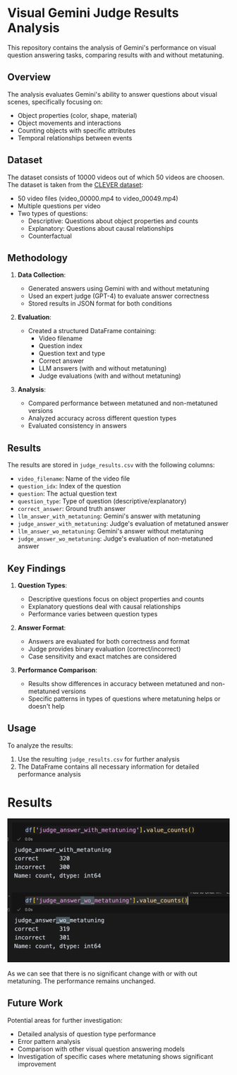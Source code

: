 # Visual Gemini Judge Results Analysis

This repository contains the analysis of Gemini's performance on visual question answering tasks, comparing results with and without metatuning.

## Overview

The analysis evaluates Gemini's ability to answer questions about visual scenes, specifically focusing on:
- Object properties (color, shape, material)
- Object movements and interactions
- Counting objects with specific attributes
- Temporal relationships between events

## Dataset

The dataset consists of 10000 videos out of which 50 videos are choosen. The dataset is taken from the [CLEVER dataset](http://clevrer.csail.mit.edu/):
- 50 video files (video_00000.mp4 to video_00049.mp4)
- Multiple questions per video
- Two types of questions:
  - Descriptive: Questions about object properties and counts
  - Explanatory: Questions about causal relationships
  - Counterfactual

## Methodology

1. **Data Collection**:
   - Generated answers using Gemini with and without metatuning
   - Used an expert judge (GPT-4) to evaluate answer correctness
   - Stored results in JSON format for both conditions

2. **Evaluation**:
   - Created a structured DataFrame containing:
     - Video filename
     - Question index
     - Question text and type
     - Correct answer
     - LLM answers (with and without metatuning)
     - Judge evaluations (with and without metatuning)

3. **Analysis**:
   - Compared performance between metatuned and non-metatuned versions
   - Analyzed accuracy across different question types
   - Evaluated consistency in answers

## Results

The results are stored in `judge_results.csv` with the following columns:
- `video_filename`: Name of the video file
- `question_idx`: Index of the question
- `question`: The actual question text
- `question_type`: Type of question (descriptive/explanatory)
- `correct_answer`: Ground truth answer
- `llm_answer_with_metatuning`: Gemini's answer with metatuning
- `judge_answer_with_metatuning`: Judge's evaluation of metatuned answer
- `llm_answer_wo_metatuning`: Gemini's answer without metatuning
- `judge_answer_wo_metatuning`: Judge's evaluation of non-metatuned answer

## Key Findings

1. **Question Types**:
   - Descriptive questions focus on object properties and counts
   - Explanatory questions deal with causal relationships
   - Performance varies between question types

2. **Answer Format**:
   - Answers are evaluated for both correctness and format
   - Judge provides binary evaluation (correct/incorrect)
   - Case sensitivity and exact matches are considered

3. **Performance Comparison**:
   - Results show differences in accuracy between metatuned and non-metatuned versions
   - Specific patterns in types of questions where metatuning helps or doesn't help

## Usage

To analyze the results:
1. Use the resulting `judge_results.csv` for further analysis
2. The DataFrame contains all necessary information for detailed performance analysis


# Results 
![Results](./images/clever-dataset-result-gemini.png)

As we can see that there is no significant change with or with out metatuning. The performance remains unchanged.

## Future Work

Potential areas for further investigation:
- Detailed analysis of question type performance
- Error pattern analysis
- Comparison with other visual question answering models
- Investigation of specific cases where metatuning shows significant improvement
